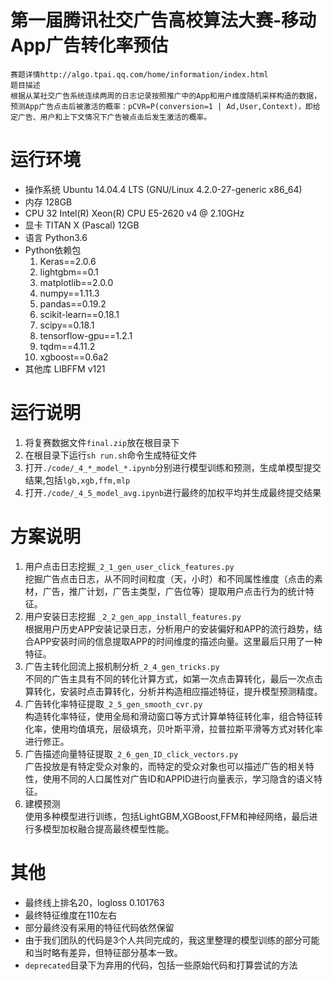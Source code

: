 # 第一届腾讯社交广告高校算法大赛-移动App广告转化率预估
    赛题详情http://algo.tpai.qq.com/home/information/index.html  
    题目描述
    根据从某社交广告系统连续两周的日志记录按照推广中的App和用户维度随机采样构造的数据，预测App广告点击后被激活的概率：pCVR=P(conversion=1 | Ad,User,Context)，即给定广告、用户和上下文情况下广告被点击后发生激活的概率。
# 运行环境
- 操作系统 Ubuntu 14.04.4 LTS (GNU/Linux 4.2.0-27-generic x86_64)
- 内存 128GB
- CPU 32  Intel(R) Xeon(R) CPU E5-2620 v4 @ 2.10GHz
- 显卡 TITAN X (Pascal) 12GB
- 语言 Python3.6
- Python依赖包
  1. Keras==2.0.6  
  2. lightgbm==0.1  
  3. matplotlib==2.0.0  
  4. numpy==1.11.3  
  5. pandas==0.19.2  
  6. scikit-learn==0.18.1  
  7. scipy==0.18.1  
  8. tensorflow-gpu==1.2.1  
  9. tqdm==4.11.2  
  10. xgboost==0.6a2  
- 其他库
  LIBFFM v121
# 运行说明
1. 将复赛数据文件`final.zip`放在根目录下
2. 在根目录下运行`sh run.sh`命令生成特征文件
3. 打开`./code/_4_*_model_*.ipynb`分别进行模型训练和预测，生成单模型提交结果,包括`lgb,xgb,ffm,mlp`
4. 打开`./code/_4_5_model_avg.ipynb`进行最终的加权平均并生成最终提交结果
# 方案说明

1. 用户点击日志挖掘`_2_1_gen_user_click_features.py`  
挖掘广告点击日志，从不同时间粒度（天，小时）和不同属性维度（点击的素材，广告，推广计划，广告主类型，广告位等）提取用户点击行为的统计特征。
2. 用户安装日志挖掘 `_2_2_gen_app_install_features.py`  
根据用户历史APP安装记录日志，分析用户的安装偏好和APP的流行趋势，结合APP安装时间的信息提取APP的时间维度的描述向量。这里最后只用了一种特征。
3. 广告主转化回流上报机制分析`_2_4_gen_tricks.py`  
不同的广告主具有不同的转化计算方式，如第一次点击算转化，最后一次点击算转化，安装时点击算转化，分析并构造相应描述特征，提升模型预测精度。
4. 广告转化率特征提取`_2_5_gen_smooth_cvr.py`  
构造转化率特征，使用全局和滑动窗口等方式计算单特征转化率，组合特征转化率，使用均值填充，层级填充，贝叶斯平滑，拉普拉斯平滑等方式对转化率进行修正。
5. 广告描述向量特征提取`_2_6_gen_ID_click_vectors.py`  
广告投放是有特定受众对象的，而特定的受众对象也可以描述广告的相关特性，使用不同的人口属性对广告ID和APPID进行向量表示，学习隐含的语义特征。
6. 建模预测  
使用多种模型进行训练，包括LightGBM,XGBoost,FFM和神经网络，最后进行多模型加权融合提高最终模型性能。  

# 其他
- 最终线上排名20，logloss 0.101763
- 最终特征维度在110左右
- 部分最终没有采用的特征代码依然保留
- 由于我们团队的代码是3个人共同完成的，我这里整理的模型训练的部分可能和当时略有差异，但特征部分基本一致。
- `deprecated`目录下为弃用的代码，包括一些原始代码和打算尝试的方法